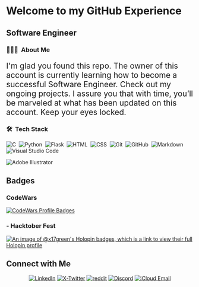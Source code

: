 # Welcome to my GitHub Experience
## Software Engineer

### 👨🏻‍💻 &nbsp;About Me
<p style="font-size: 21px;">I'm glad you found this repo. The owner of this account is currently learning how to become a successful Software Engineer. Check out my ongoing projects. I assure you that with time, you’ll be marveled at what has been updated on this account. Keep your eyes locked.</p>

### 🛠 &nbsp;Tech Stack

<!--![JavaScript](https://img.shields.io/badge/-JavaScript-05122A?style=flat&logo=javascript)&nbsp;-->
<!--![Java](https://img.shields.io/badge/-Java-05122A?style=flat&logo=Java&logoColor=FFA518)&nbsp;-->
<!--![C++](https://img.shields.io/badge/-C++-05122A?style=flat&logo=C%2B%2B&logoColor=00599C)&nbsp;-->
<!--![R (Statistics)](https://img.shields.io/badge/-R-05122A?style=flat&logo=R&logoColor=276DC3)\-->
<!--![React](https://img.shields.io/badge/-React-05122A?style=flat&logo=react)&nbsp;-->
<!--![Node.js](https://img.shields.io/badge/-Node.js-05122A?style=flat&logo=node.js)&nbsp;-->
<!--![Django](https://img.shields.io/badge/-Django-05122A?style=flat&logo=django&logoColor=092E20)&nbsp;-->
<!--![Bootstrap](https://img.shields.io/badge/-Bootstrap-05122A?style=flat&logo=bootstrap&logoColor=563D7C)\-->
![C](https://img.shields.io/badge/-C-05122A?style=flat&logo=C&logoColor=A8B9CC)&nbsp;
![Python](https://img.shields.io/badge/-Python-05122A?style=flat&logo=python)&nbsp;
![Flask](https://img.shields.io/badge/-Flask-05122A?style=flat&logo=flask)&nbsp;
![HTML](https://img.shields.io/badge/-HTML-05122A?style=flat&logo=HTML5)&nbsp;
![CSS](https://img.shields.io/badge/-CSS-05122A?style=flat&logo=CSS3&logoColor=1572B6)&nbsp;
![Git](https://img.shields.io/badge/-Git-05122A?style=flat&logo=git)&nbsp;
![GitHub](https://img.shields.io/badge/-GitHub-05122A?style=flat&logo=github)&nbsp;
![Markdown](https://img.shields.io/badge/-Markdown-05122A?style=flat&logo=markdown)\
![Visual Studio Code](https://img.shields.io/badge/-Visual%20Studio%20Code-05122A?style=flat&logo=visual-studio-code&logoColor=007ACC)&nbsp;
<!--![RStudio](https://img.shields.io/badge/-RStudio-05122A?style=flat&logo=rstudio)&nbsp;-->
<!--![Eclipse](https://img.shields.io/badge/-Eclipse-05122A?style=flat&logo=eclipse-ide&logoColor=2C2255)\-->
![Adobe Illustrator](https://img.shields.io/badge/-Illustrator-05122A?style=flat&logo=adobe-illustrator)&nbsp;
<!--![Photoshop](https://img.shields.io/badge/-Photoshop-05122A?style=flat&logo=adobe-photoshop)&nbsp;-->
<!--![InDesign](https://img.shields.io/badge/-InDesign-05122A?style=flat&logo=adobe-indesign)-->

## Badges
### CodeWars
[![CodeWars Profile Badges](https://www.codewars.com/users/x17-Green/badges/large)](https://www.codewars.com/users/x17-Green/badges/large)

### - Hacktober Fest
[![An image of @x17green's Holopin badges, which is a link to view their full Holopin profile](https://holopin.me/x17green)](https://holopin.io/@x17green)

## Connect with Me
<p align="center">
<a href="https://www.linkedin.com/in/x17-green/" target="_blank"><img alt="LinkedIn" src="https://img.shields.io/badge/-Okoyen_Ebisine_Precious-%2F?style=for-the-badge&logo=linkedin&label=LinkedIn&labelColor=1080b0&color=131f24"></a>
<a href="https://twitter.com/marksman_323" target="_blank"><img alt="X-Twitter" src="https://img.shields.io/badge/-%40marksman__323-%2F?style=for-the-badge&logo=twitter&label=X%20(Twitter)&labelColor=d9eefe&color=2b91e5"></a>
<a href="https://www.reddit.com/user/X17Green/" target="_blank"><img alt="reddit" src="https://img.shields.io/badge/-X17Green-%2F?style=for-the-badge&logo=reddit&label=reddit&labelColor=fad7cb&color=fc4d13"></a>
<a href="https://discord.com/users/982980024950997073" target="_blank"><img alt="Discord" src="https://img.shields.io/badge/-x17--Green-%2F?style=for-the-badge&logo=discord&label=discord&labelColor=ebeaf5&color=694fe8"></a>
<a href="mailto:x17.ebi@icloud.com" target="_blank"><img alt="iCloud Email" src="https://img.shields.io/badge/-x17.ebi%40icloud.com-%2F?style=for-the-badge&logo=icloud&logoColor=ebeaf5&label=email&labelColor=grey&color=ebeaf5"></a>
</p>
